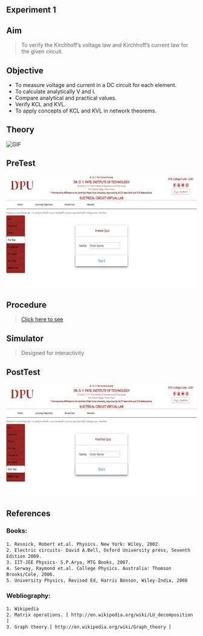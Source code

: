 
## Experiment 1
## Aim 
>To verify the Kirchhoff’s voltage law and Kirchhoff’s current law for the given circuit.

## Objective
* To measure voltage and current in a DC circuit for each element.
* To calculate analytically V and I.
* Compare analytical and practical values.
* Verify KCL and KVL.
* To apply concepts of KCL and KVL in network theorems.
## Theory

<img height="400" alt="GIF" src="./theoryimage/exp1Theroy.gif" />

## PreTest
<img src="./theoryimage/pretestsnapshot.jpeg" alt="PreTest Quiz" style="height: 300px; width:800px;"/>


## Procedure
> [Click here to see](theoryimage/Procedure.pdf)

## Simulator
>Designed for interactivity

## PostTest
<img src="./theoryimage/postestsnapshot.jpeg" alt="PostTestQuiz" style="height: 300px; width:800px;"/>


## References
### Books:
    1. Resnick, Robert et.al. Physics. New York: Wiley, 2002.
    2. Electric circuits- David A.Bell, Oxford University press, Seventh Edition 2009.
    3. IIT-JEE Physics- S.P.Arya, MTG Books, 2007.
    4. Serway, Raymond et.al. College Physics. Australia: Thomson Brooks/Cole, 2006.
    5. University Physics, Revised Ed, Harris Benson, Wiley-India, 2008
### Webliography:
    1. Wikipedia
    2. Matrix operations. [ http://en.wikipedia.org/wiki/LU_decomposition ]
    3. Graph theory.[ http://en.wikipedia.org/wiki/Graph_theory ]